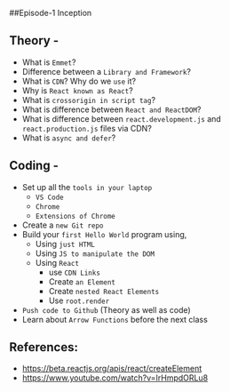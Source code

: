 ##Episode-1 Inception


## Theory -
- What is `Emmet`?
- Difference between a `Library and Framework`?
- What is `CDN`? Why do we `use` it?
- Why is `React known as React`?
- What is `crossorigin in script tag`?
- What is difference between `React and ReactDOM`?
- What is difference between `react.development.js` and `react.production.js` files via CDN?
- What is `async and defer`?


## Coding -
- Set up all the `tools in your laptop`
    - `VS Code`
    - `Chrome`
    - `Extensions of Chrome`
- Create a `new Git repo`
- Build your `first Hello World` program using,
    - Using `just HTML`
    - Using `JS to manipulate the DOM`
    - Using `React`
        - use `CDN Links`
        - Create `an Element`
        - Create `nested React Elements`
        - Use `root.render`
- `Push code to Github` (Theory as well as code)
- Learn about `Arrow Functions` before the next class


## References:

- https://beta.reactjs.org/apis/react/createElement
- https://www.youtube.com/watch?v=IrHmpdORLu8
